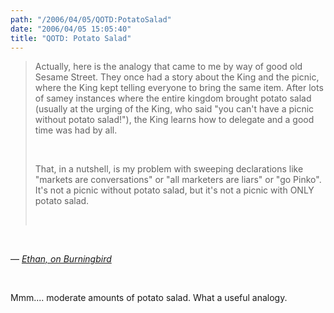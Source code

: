 ```yaml
---
path: "/2006/04/05/QOTD:PotatoSalad" 
date: "2006/04/05 15:05:40" 
title: "QOTD: Potato Salad" 
---
```

<blockquote><p>Actually, here is the analogy that came to me by way of good old Sesame Street. They once had a story about the King and the picnic, where the King kept telling everyone to bring the same item. After lots of samey instances where the entire kingdom brought potato salad (usually at the urging of the King, who said "you can't have a picnic without potato salad!"), the King learns how to delegate and a good time was had by all.</p><br><p>That, in a nutshell, is my problem with sweeping declarations like "markets are conversations" or "all marketers are liars" or "go Pinko". It's not a picnic without potato salad, but it's not a picnic with ONLY potato salad. </p><br></blockquote><br><p>&#8212; <cite><a href="http://weblog.burningbird.net/2006/04/04/mix-and-match/#comment24354">Ethan, on Burningbird</a></cite></p><br><p>Mmm.... moderate amounts of potato salad. What a useful analogy.</p>